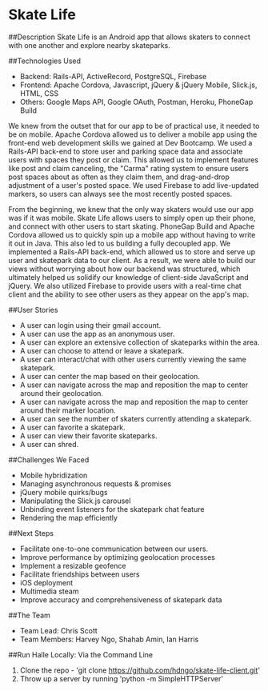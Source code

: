 # Skate Life

##Description
Skate Life is an Android app that allows skaters to connect with one another and explore nearby skateparks.

##Technologies Used
  * Backend: Rails-API, ActiveRecord, PostgreSQL, Firebase
  * Frontend: Apache Cordova, Javascript, jQuery & jQuery Mobile, Slick.js, HTML, CSS
  * Others: Google Maps API, Google OAuth, Postman, Heroku, PhoneGap Build

  We knew from the outset that for our app to be of practical use, it needed to be on mobile. Apache Cordova allowed us to deliver a mobile app using the front-end web development skills we gained at Dev Bootcamp. We used a Rails-API back-end to store user and parking space data and associate users with spaces they post or claim. This allowed us to implement features like post and claim canceling, the "Carma" rating system to ensure users post spaces about as often as they claim them, and drag-and-drop adjustment of a user's posted space. We used Firebase to add live-updated markers, so users can always see the most recently posted spaces.
  
  From the beginning, we knew that the only way skaters would use our app was if it was mobile. Skate Life allows users to simply open up their phone, and connect with other users to start skating. PhoneGap Build and Apache Cordova allowed us to quickly spin up a mobile app without having to write it out in Java. This also led to us building a fully decoupled app.  We implemented a Rails-API back-end, which allowed us to store and serve up user and skatepark data to our client. As a result, we were able to build our views without worrying about how our backend was structured, which ultimately helped us solidify our knowledge of client-side JavaScript and jQuery. We also utilized Firebase to provide users with a real-time chat client and the ability to see other users as they appear on the app's map.

##User Stories
  * A user can login using their gmail account.
  * A user can use the app as an anonymous user.
  * A user can explore an extensive collection of skateparks within the area.
  * A user can choose to attend or leave a skatepark.
  * A user can interact/chat with other users currently viewing the same skatepark.
  * A user can center the map based on their geolocation.
  * A user can navigate across the map and reposition the map to center around their geolocation.
  * A user can navigate across the map and reposition the map to center around their marker location.
  * A user can see the number of skaters currently attending a skatepark.
  * A user can favorite a skatepark.
  * A user can view their favorite skateparks.
  * A user can shred.

##Challenges We Faced
  * Mobile hybridization
  * Managing asynchronous requests & promises
  * jQuery mobile quirks/bugs
  * Manipulating the Slick.js carousel
  * Unbinding event listeners for the skatepark chat feature
  * Rendering the map efficiently

##Next Steps
  * Facilitate one-to-one communication between our users.
  * Improve performance by optimizing geolocation processes
  * Implement a resizable geofence
  * Facilitate friendships between users
  * iOS deployment
  * Multimedia steam
  * Improve accuracy and comprehensiveness of skatepark data

##The Team
  * Team Lead: Chris Scott
  * Team Members: Harvey Ngo, Shahab Amin, Ian Harris

##Run Halle Locally:
Via the Command Line
  1. Clone the repo - 'git clone https://github.com/hdngo/skate-life-client.git'
  2. Throw up a server by running 'python -m SimpleHTTPServer'

